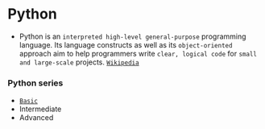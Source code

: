 # Python 
- Python is an `interpreted high-level general-purpose` programming language. Its language constructs as well as its `object-oriented` approach aim to help programmers write `clear, logical code` for `small and large-scale` projects. [`Wikipedia`](https://en.wikipedia.org/wiki/Python_(programming_language))

### Python series 
 - [`Basic`](https://github.com/monisha-anila/Data-Analyst-hacks/blob/main/Programming/Basics.ipynb) 
 - Intermediate 
 - Advanced 

